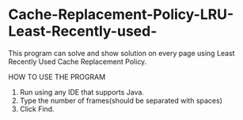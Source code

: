 # Cache-Replacement-Policy-LRU-Least-Recently-used-
This program can solve and show solution on every page using Least Recently Used Cache Replacement Policy.

HOW TO USE THE PROGRAM
1. Run using any IDE that supports Java.
2. Type the number of frames(should be separated with spaces)
3. Click Find.
